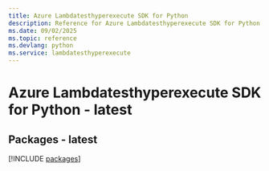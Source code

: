 ```yaml
---
title: Azure Lambdatesthyperexecute SDK for Python
description: Reference for Azure Lambdatesthyperexecute SDK for Python
ms.date: 09/02/2025
ms.topic: reference
ms.devlang: python
ms.service: lambdatesthyperexecute
---
```

# Azure Lambdatesthyperexecute SDK for Python - latest
## Packages - latest
[!INCLUDE [packages](lambdatesthyperexecute-index.md)]